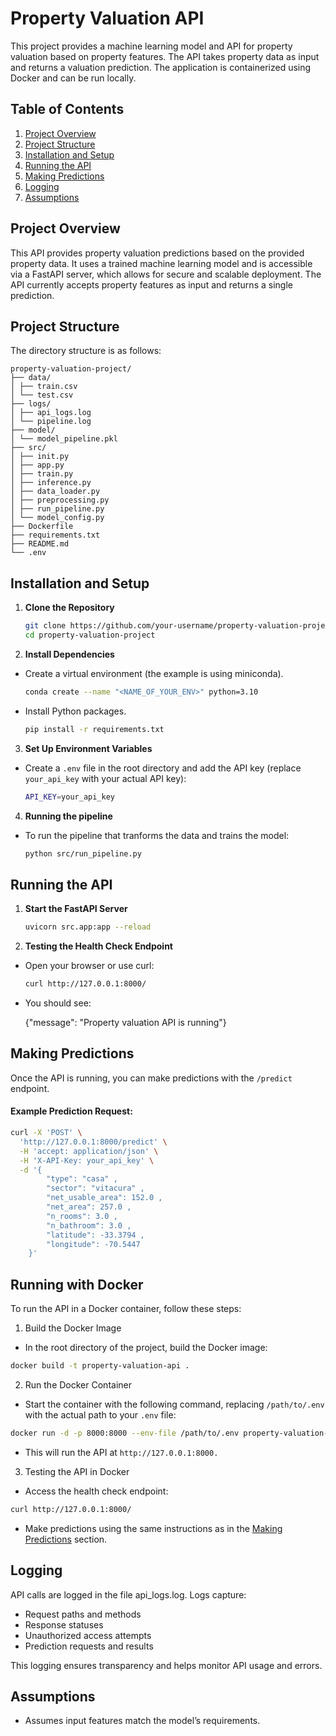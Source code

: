 # Property Valuation API

This project provides a machine learning model and API for property valuation based on property features. The API takes property data as input and returns a valuation prediction. The application is containerized using Docker and can be run locally.

## Table of Contents
1. [Project Overview](#project-overview)
2. [Project Structure](#project-structure)
3. [Installation and Setup](#installation-and-setup)
4. [Running the API](#running-the-api)
5. [Making Predictions](#making-predictions)
6. [Logging](#logging)
7. [Assumptions](#assumptions)

## Project Overview

This API provides property valuation predictions based on the provided property data. It uses a trained machine learning model and is accessible via a FastAPI server, which allows for secure and scalable deployment. The API currently accepts property features as input and returns a single prediction.

## Project Structure

The directory structure is as follows:
```
property-valuation-project/ 
├── data/ 
│ ├── train.csv
│ └── test.csv
├── logs/
│ ├── api_logs.log
│ └── pipeline.log
├── model/
│ └── model_pipeline.pkl
├── src/ 
│ ├── init.py
│ ├── app.py 
│ ├── train.py 
│ ├── inference.py 
│ ├── data_loader.py 
│ ├── preprocessing.py 
│ ├── run_pipeline.py 
│ └── model_config.py 
├── Dockerfile 
├── requirements.txt 
├── README.md 
└── .env
```

## Installation and Setup

1. **Clone the Repository**
    ```bash
    git clone https://github.com/your-username/property-valuation-project.git
    cd property-valuation-project
    ```

2. **Install Dependencies**
- Create a virtual environment (the example is using miniconda).
    ```bash
    conda create --name "<NAME_OF_YOUR_ENV>" python=3.10
    ```
- Install Python packages.
    ```bash
    pip install -r requirements.txt
    ```

3. **Set Up Environment Variables**
- Create a `.env` file in the root directory and add the API key (replace `your_api_key` with your actual API key):

    ```bash
    API_KEY=your_api_key
    ```

4. **Running the pipeline**
- To run the pipeline that tranforms the data and trains the model:
    
    ```bash
    python src/run_pipeline.py
    ```

## Running the API

1. **Start the FastAPI Server**
   ```bash
   uvicorn src.app:app --reload
   ```

2. **Testing the Health Check Endpoint**
- Open your browser or use curl:
    ```bash
    curl http://127.0.0.1:8000/ 
    ```
- You should see:

    {"message": "Property valuation API is running"}

## Making Predictions

Once the API is running, you can make predictions with the ```/predict``` endpoint.

#### Example Prediction Request:

```bash
curl -X 'POST' \
  'http://127.0.0.1:8000/predict' \
  -H 'accept: application/json' \
  -H 'X-API-Key: your_api_key' \
  -d '{
        "type": "casa" ,
        "sector": "vitacura" ,
        "net_usable_area": 152.0 ,
        "net_area": 257.0 ,
        "n_rooms": 3.0 ,
        "n_bathroom": 3.0 ,
        "latitude": -33.3794 ,
        "longitude": -70.5447
    }'
```
## Running with Docker
To run the API in a Docker container, follow these steps:

1. Build the Docker Image

- In the root directory of the project, build the Docker image:

```bash
docker build -t property-valuation-api .
```

2. Run the Docker Container

- Start the container with the following command, replacing ```/path/to/.env``` with the actual path to your ```.env``` file:

```bash
docker run -d -p 8000:8000 --env-file /path/to/.env property-valuation-api
```
- This will run the API at ```http://127.0.0.1:8000.```

3. Testing the API in Docker

- Access the health check endpoint:
```bash
curl http://127.0.0.1:8000/
```

- Make predictions using the same instructions as in the [Making Predictions](#making-predictions) section.

## Logging
API calls are logged in the file api_logs.log. Logs capture:

- Request paths and methods
- Response statuses
- Unauthorized access attempts
- Prediction requests and results

This logging ensures transparency and helps monitor API usage and errors.

## Assumptions

- Assumes input features match the model’s requirements.